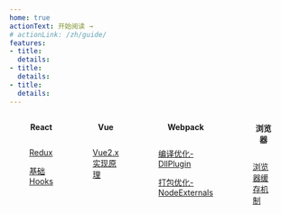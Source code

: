 ```yaml
---
home: true
actionText: 开始阅读 →
# actionLink: /zh/guide/
features:
- title: 
  details: 
- title: 
  details: 
- title: 
  details: 
---
```


<div class="home-content-wrap">

<div class="home-item">
<div class="home-item-title">
  <p class="home-title">React</p>
</div>

[Redux](/react/redux.html)

[基础 Hooks](/react/base-hooks.html)

</div>

<div class="home-item">
<div class="home-item-title">
  <p class="home-title">Vue</p>
</div>

[Vue2.x实现原理](/vue/implementation-principle.html)

</div>

<div class="home-item">
<div class="home-item-title">
  <p class="home-title">Webpack</p>
</div>

[编译优化-DllPlugin](/webpack/dll-plugin.html)

[打包优化-NodeExternals](/webpack/webpack-node-externals.html)

</div>

<div class="home-item">
<div class="home-item-title">
  <p class="home-title">浏览器</p>
</div>

[浏览器缓存机制](/browser/browser-cache.html)

</div>

</div>

<style>
p > code, li > code {
  background-color: #fff5f5!important;
  color: #ff502c!important;
}

.home-content-wrap {
  width: 100%;
  display: flex;
  justify-content: center;
}
.home-item {
  padding: 0 35px;
}
.home-item-title {
  text-align: center;
}
.home-icon {
  vertical-align: middle;
  width: 32px;
  height: 32px;
  margin-bottom: 8px;
}
.home-title {
  display: inline-block;
  font-weight: bold;

}
@media screen and (max-width: 500px) {
  .home-content-wrap {
    display: block;
  }
  .home-item {
    padding: 0;
  }
  .home-item-title {
    text-align: left;
  }
}
</style>